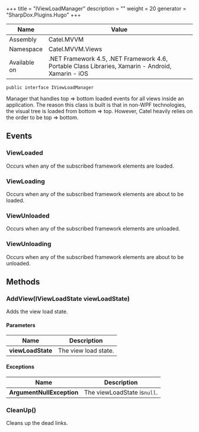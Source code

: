 

+++
title = "IViewLoadManager" 
description = ""
weight = 20
generator = "SharpDox.Plugins.Hugo"
+++

Name|Value
---|---
Assembly|Catel.MVVM
Namespace|Catel.MVVM.Views
Available on|.NET Framework 4.5, .NET Framework 4.6, Portable Class Libraries, Xamarin - Android, Xamarin - iOS

```
public interface IViewLoadManager
```

Manager that handles top =&gt; bottom loaded events for all views inside an application. The reason this class is built is that in non-WPF technologies, the visual tree is loaded from bottom =&gt; top. However, Catel heavily relies on the order to be top =&gt; bottom.

## Events

### ViewLoaded

Occurs when any of the subscribed framework elements are loaded.

### ViewLoading

Occurs when any of the subscribed framework elements are about to be loaded.

### ViewUnloaded

Occurs when any of the subscribed framework elements are unloaded.

### ViewUnloading

Occurs when any of the subscribed framework elements are about to be unloaded.

## Methods

### AddView(IViewLoadState viewLoadState)

Adds the view load state.

#### Parameters

Name|Description
---|---
**viewLoadState**|The view load state.

#### Exceptions

Name|Description
---|---
**ArgumentNullException**|The viewLoadState is`null`.

### CleanUp()

Cleans up the dead links.

